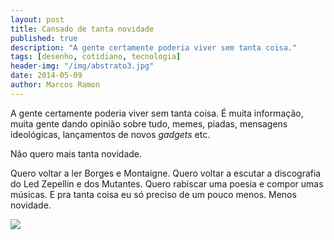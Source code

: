 ```yaml
---
layout: post
title: Cansado de tanta novidade
published: true
description: "A gente certamente poderia viver sem tanta coisa."
tags: [desenho, cotidiano, tecnologia]
header-img: "/img/abstrato3.jpg"
date: 2014-05-09
author: Marcos Ramon
---
```


A gente certamente poderia viver sem tanta coisa. É muita informação, muita gente dando opinião sobre tudo, memes, piadas, mensagens ideológicas, lançamentos de novos *gadgets* etc. 
     
Não quero mais tanta novidade.
     
Quero voltar a ler Borges e Montaigne. Quero voltar a escutar a discografia do Led Zepellin e dos Mutantes. Quero rabiscar uma poesia e compor umas músicas. E pra tanta coisa eu só preciso de um pouco menos. Menos novidade.

![](https://dl.dropboxusercontent.com/u/49566417/blog/Novidade.png)
